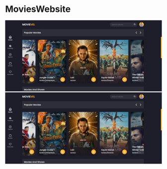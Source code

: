 # MoviesWebsite

<img src="https://raw.githubusercontent.com/Gamze-Celik/MoviesWebsite/main/film.png" width="auto">
<img src="https://raw.githubusercontent.com/Gamze-Celik/MoviesWebsite/main/film.png" width="auto">



